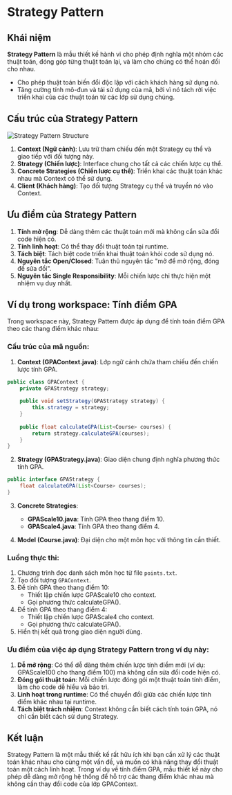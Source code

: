# Strategy Pattern

## Khái niệm

**Strategy Pattern** là mẫu thiết kế hành vi cho phép định nghĩa một nhóm các thuật toán, đóng góp từng thuật toán lại, và làm cho chúng có thể hoán đổi cho nhau.

- Cho phép thuật toán biến đổi độc lập với cách khách hàng sử dụng nó.
- Tăng cường tính mô-đun và tái sử dụng của mã, bởi vì nó tách rời việc triển khai của các thuật toán từ các lớp sử dụng chúng.

## Cấu trúc của Strategy Pattern

![Strategy Pattern Structure](https://refactoring.guru/images/patterns/diagrams/strategy/structure.png)

1. **Context (Ngữ cảnh)**: Lưu trữ tham chiếu đến một Strategy cụ thể và giao tiếp với đối tượng này.
2. **Strategy (Chiến lược)**: Interface chung cho tất cả các chiến lược cụ thể.
3. **Concrete Strategies (Chiến lược cụ thể)**: Triển khai các thuật toán khác nhau mà Context có thể sử dụng.
4. **Client (Khách hàng)**: Tạo đối tượng Strategy cụ thể và truyền nó vào Context.

## Ưu điểm của Strategy Pattern

1. **Tính mở rộng**: Dễ dàng thêm các thuật toán mới mà không cần sửa đổi code hiện có.
2. **Tính linh hoạt**: Có thể thay đổi thuật toán tại runtime.
3. **Tách biệt**: Tách biệt code triển khai thuật toán khỏi code sử dụng nó.
4. **Nguyên tắc Open/Closed**: Tuân thủ nguyên tắc "mở để mở rộng, đóng để sửa đổi".
5. **Nguyên tắc Single Responsibility**: Mỗi chiến lược chỉ thực hiện một nhiệm vụ duy nhất.

## Ví dụ trong workspace: Tính điểm GPA

Trong workspace này, Strategy Pattern được áp dụng để tính toán điểm GPA theo các thang điểm khác nhau:

### Cấu trúc của mã nguồn:

1. **Context (GPAContext.java)**: Lớp ngữ cảnh chứa tham chiếu đến chiến lược tính GPA.

```java
public class GPAContext {
    private GPAStrategy strategy;
    
    public void setStrategy(GPAStrategy strategy) {
        this.strategy = strategy;
    }
    
    public float calculateGPA(List<Course> courses) {
        return strategy.calculateGPA(courses);
    }
}
```

2. **Strategy (GPAStrategy.java)**: Giao diện chung định nghĩa phương thức tính GPA.

```java
public interface GPAStrategy {
    float calculateGPA(List<Course> courses);
}
```

3. **Concrete Strategies**:
   - **GPAScale10.java**: Tính GPA theo thang điểm 10.
   - **GPAScale4.java**: Tính GPA theo thang điểm 4.

4. **Model (Course.java)**: Đại diện cho một môn học với thông tin cần thiết.

### Luồng thực thi:

1. Chương trình đọc danh sách môn học từ file `points.txt`.
2. Tạo đối tượng `GPAContext`.
3. Để tính GPA theo thang điểm 10:
   - Thiết lập chiến lược GPAScale10 cho context.
   - Gọi phương thức calculateGPA().
4. Để tính GPA theo thang điểm 4:
   - Thiết lập chiến lược GPAScale4 cho context.
   - Gọi phương thức calculateGPA().
5. Hiển thị kết quả trong giao diện người dùng.

### Ưu điểm của việc áp dụng Strategy Pattern trong ví dụ này:

1. **Dễ mở rộng**: Có thể dễ dàng thêm chiến lược tính điểm mới (ví dụ: GPAScale100 cho thang điểm 100) mà không cần sửa đổi code hiện có.
2. **Đóng gói thuật toán**: Mỗi chiến lược đóng gói một thuật toán tính điểm, làm cho code dễ hiểu và bảo trì.
3. **Linh hoạt trong runtime**: Có thể chuyển đổi giữa các chiến lược tính điểm khác nhau tại runtime.
4. **Tách biệt trách nhiệm**: Context không cần biết cách tính toán GPA, nó chỉ cần biết cách sử dụng Strategy.

## Kết luận

Strategy Pattern là một mẫu thiết kế rất hữu ích khi bạn cần xử lý các thuật toán khác nhau cho cùng một vấn đề, và muốn có khả năng thay đổi thuật toán một cách linh hoạt. Trong ví dụ về tính điểm GPA, mẫu thiết kế này cho phép dễ dàng mở rộng hệ thống để hỗ trợ các thang điểm khác nhau mà không cần thay đổi code của lớp GPAContext.
